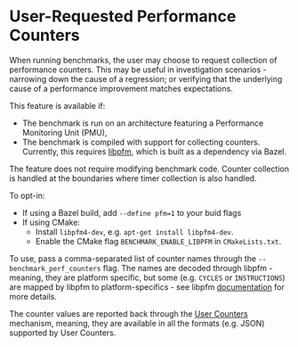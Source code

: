 <a name="perf-counters" />

# User-Requested Performance Counters

When running benchmarks, the user may choose to request collection of
performance counters. This may be useful in investigation scenarios - narrowing
down the cause of a regression; or verifying that the underlying cause of a
performance improvement matches expectations.

This feature is available if:

* The benchmark is run on an architecture featuring a Performance Monitoring
  Unit (PMU),
* The benchmark is compiled with support for collecting counters. Currently,
  this requires [libpfm](http://perfmon2.sourceforge.net/), which is built as a
  dependency via Bazel.

The feature does not require modifying benchmark code. Counter collection is
handled at the boundaries where timer collection is also handled. 

To opt-in:
* If using a Bazel build, add `--define pfm=1` to your buid flags
* If using CMake:
  * Install `libpfm4-dev`, e.g. `apt-get install libpfm4-dev`.
  * Enable the CMake flag `BENCHMARK_ENABLE_LIBPFM` in `CMakeLists.txt`.

To use, pass a comma-separated list of counter names through the
`--benchmark_perf_counters` flag. The names are decoded through libpfm - meaning,
they are platform specific, but some (e.g. `CYCLES` or `INSTRUCTIONS`) are
mapped by libpfm to platform-specifics - see libpfm
[documentation](http://perfmon2.sourceforge.net/docs.html) for more details.

The counter values are reported back through the [User Counters](../README.md#custom-counters)
mechanism, meaning, they are available in all the formats (e.g. JSON) supported
by User Counters.
